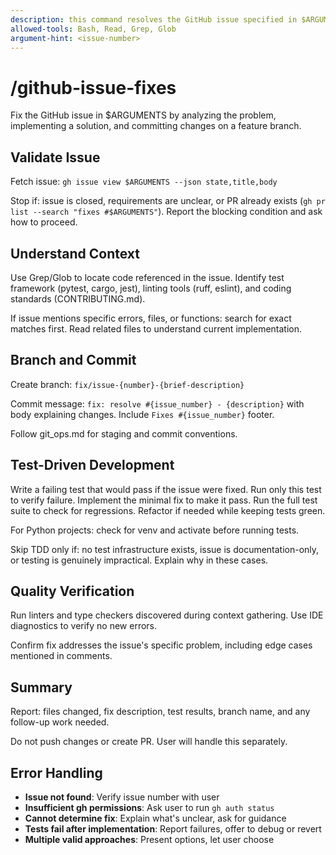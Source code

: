 ```yaml
---
description: this command resolves the GitHub issue specified in $ARGUMENTS
allowed-tools: Bash, Read, Grep, Glob
argument-hint: <issue-number>
---
```


# /github-issue-fixes

Fix the GitHub issue in $ARGUMENTS by analyzing the problem, implementing a
solution, and committing changes on a feature branch.

## Validate Issue

Fetch issue: `gh issue view $ARGUMENTS --json state,title,body`

Stop if: issue is closed, requirements are unclear, or PR already exists (`gh pr
list --search "fixes #$ARGUMENTS"`). Report the blocking condition and ask how
to proceed.

## Understand Context

Use Grep/Glob to locate code referenced in the issue. Identify test framework
(pytest, cargo, jest), linting tools (ruff, eslint), and coding standards
(CONTRIBUTING.md).

If issue mentions specific errors, files, or functions: search for exact matches
first. Read related files to understand current implementation.

## Branch and Commit

Create branch: `fix/issue-{number}-{brief-description}`

Commit message: `fix: resolve #{issue_number} - {description}` with body
explaining changes. Include `Fixes #{issue_number}` footer.

Follow git_ops.md for staging and commit conventions.

## Test-Driven Development

Write a failing test that would pass if the issue were fixed. Run only this test
to verify failure. Implement the minimal fix to make it pass. Run the full test
suite to check for regressions. Refactor if needed while keeping tests green.

For Python projects: check for venv and activate before running tests.

Skip TDD only if: no test infrastructure exists, issue is documentation-only, or
testing is genuinely impractical. Explain why in these cases.

## Quality Verification

Run linters and type checkers discovered during context gathering. Use IDE
diagnostics to verify no new errors.

Confirm fix addresses the issue's specific problem, including edge cases
mentioned in comments.

## Summary

Report: files changed, fix description, test results, branch name, and any
follow-up work needed.

Do not push changes or create PR. User will handle this separately.

## Error Handling

- **Issue not found**: Verify issue number with user
- **Insufficient gh permissions**: Ask user to run `gh auth status`
- **Cannot determine fix**: Explain what's unclear, ask for guidance
- **Tests fail after implementation**: Report failures, offer to debug or revert
- **Multiple valid approaches**: Present options, let user choose
